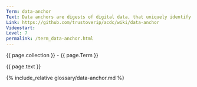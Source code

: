 ```yaml
---
Term: data-anchor
Text: Data anchors are digests of digital data, that uniquely identify this data
Link: https://github.com/trustoverip/acdc/wiki/data-anchor
Videostart: 
Level: 7
permalink: /term_data-anchor.html
---
```


{{ page.collection }} - {{ page.Term }}

   {{ page.text }}

{% include_relative glossary/data-anchor.md %}
